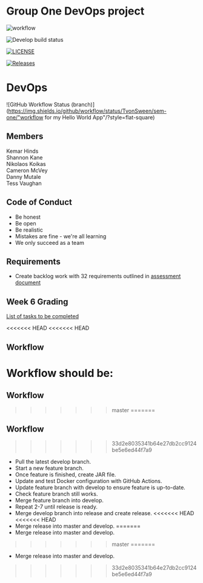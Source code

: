 # Group One DevOps project

![workflow](https://github.com/TvonSween/sem-one/actions/workflows/main.yml/badge.svg)

![Develop build status ](https://img.shields.io/github/actions/workflow/status/TvonSween/sem-one/main.yml)

[![LICENSE](https://img.shields.io/github/license/TvonSween/sem-one.svg?style=flat-square)](https://github.com/TvonSween/sem-one/blob/master/LICENSE)

[![Releases](https://img.shields.io/github/release/TvonSween/sem-one/all.svg?style=flat-square)](https://github.com/TvonSween/sem-one/releases)

# DevOps
![GitHub Workflow Status (branch)](https://img.shields.io/github/workflow/status/TvonSween/sem-one/"workflow for my Hello World App"/<branch>?style=flat-square)

## Members
Kemar Hinds  
Shannon Kane  
Nikolaos Koikas  
Cameron McVey  
Danny Mutale  
Tess Vaughan

## Code of Conduct
* Be honest
* Be open
* Be realistic
* Mistakes are fine - we're all learning
* We only succeed as a team

## Requirements
* Create backlog work with 32 requirements outlined in [assessment document](https://github.com/Kevin-Sim/SET09803-DevOps-Global-Online/tree/master/assessment)

## Week 6 Grading
[List of tasks to be completed](https://github.com/Kevin-Sim/SET09803-DevOps-Global-Online/blob/master/assessment/README.md#review-meeting--week-6)

<<<<<<< HEAD
<<<<<<< HEAD
## Workflow 
Workflow should be:
=======
## Workflow
>>>>>>> master
=======
## Workflow
>>>>>>> 33d2e8035341b64e27db2cc9124be5e6ed44f7a9
* Pull the latest develop branch. 
* Start a new feature branch. 
* Once feature is finished, create JAR file. 
* Update and test Docker configuration with GitHub Actions. 
* Update feature branch with develop to ensure feature is up-to-date. 
* Check feature branch still works. 
* Merge feature branch into develop. 
* Repeat 2-7 until release is ready. 
* Merge develop branch into release and create release. 
<<<<<<< HEAD
<<<<<<< HEAD
* Merge release into master and develop.
=======
* Merge release into master and develop.
>>>>>>> master
=======
* Merge release into master and develop.
>>>>>>> 33d2e8035341b64e27db2cc9124be5e6ed44f7a9
